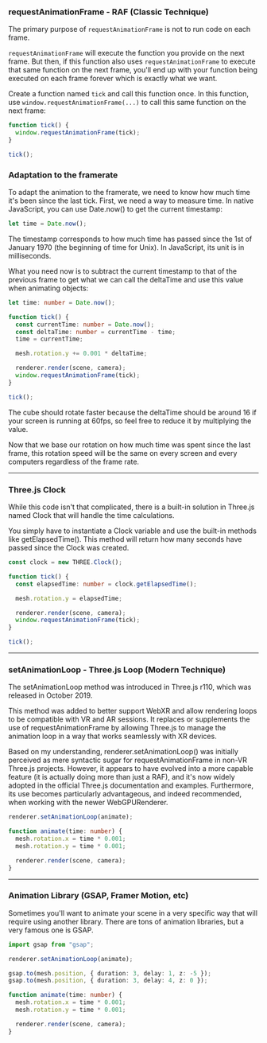 ### requestAnimationFrame - RAF (Classic Technique)

The primary purpose of `requestAnimationFrame` is not to run code on each frame.

`requestAnimationFrame` will execute the function you provide on the next frame. But then, if this function also uses `requestAnimationFrame` to execute that same function on the next frame, you'll end up with your function being executed on each frame forever which is exactly what we want.

Create a function named `tick` and call this function once. In this function, use `window.requestAnimationFrame(...)` to call this same function on the next frame:

```ts
function tick() {
  window.requestAnimationFrame(tick);
}

tick();
```

### Adaptation to the framerate

To adapt the animation to the framerate, we need to know how much time it's been since the last tick. First, we need a way to measure time. In native JavaScript, you can use Date.now() to get the current timestamp:

```ts
let time = Date.now();
```

The timestamp corresponds to how much time has passed since the 1st of January 1970 (the beginning of time for Unix). In JavaScript, its unit is in milliseconds.

What you need now is to subtract the current timestamp to that of the previous frame to get what we can call the deltaTime and use this value when animating objects:

```ts
let time: number = Date.now();

function tick() {
  const currentTime: number = Date.now();
  const deltaTime: number = currentTime - time;
  time = currentTime;

  mesh.rotation.y += 0.001 * deltaTime;

  renderer.render(scene, camera);
  window.requestAnimationFrame(tick);
}

tick();
```

The cube should rotate faster because the deltaTime should be around 16 if your screen is running at 60fps, so feel free to reduce it by multiplying the value.

Now that we base our rotation on how much time was spent since the last frame, this rotation speed will be the same on every screen and every computers regardless of the frame rate.

---

### Three.js Clock

While this code isn't that complicated, there is a built-in solution in Three.js named Clock that will handle the time calculations.

You simply have to instantiate a Clock variable and use the built-in methods like getElapsedTime(). This method will return how many seconds have passed since the Clock was created.

```ts
const clock = new THREE.Clock();

function tick() {
  const elapsedTime: number = clock.getElapsedTime();

  mesh.rotation.y = elapsedTime;

  renderer.render(scene, camera);
  window.requestAnimationFrame(tick);
}

tick();
```

---

### setAnimationLoop - Three.js Loop (Modern Technique)

The setAnimationLoop method was introduced in Three.js r110, which was released in October 2019.

This method was added to better support WebXR and allow rendering loops to be compatible with VR and AR sessions. It replaces or supplements the use of requestAnimationFrame by allowing Three.js to manage the animation loop in a way that works seamlessly with XR devices.

Based on my understanding, renderer.setAnimationLoop() was initially perceived as mere syntactic sugar for requestAnimationFrame in non-VR Three.js projects. However, it appears to have evolved into a more capable feature (it is actually doing more than just a RAF), and it's now widely adopted in the official Three.js documentation and examples. Furthermore, its use becomes particularly advantageous, and indeed recommended, when working with the newer WebGPURenderer.

```ts
renderer.setAnimationLoop(animate);

function animate(time: number) {
  mesh.rotation.x = time * 0.001;
  mesh.rotation.y = time * 0.001;

  renderer.render(scene, camera);
}
```

---

### Animation Library (GSAP, Framer Motion, etc)

Sometimes you'll want to animate your scene in a very specific way that will require using another library. There are tons of animation libraries, but a very famous one is GSAP.

```ts
import gsap from "gsap";

renderer.setAnimationLoop(animate);

gsap.to(mesh.position, { duration: 3, delay: 1, z: -5 });
gsap.to(mesh.position, { duration: 3, delay: 4, z: 0 });

function animate(time: number) {
  mesh.rotation.x = time * 0.001;
  mesh.rotation.y = time * 0.001;

  renderer.render(scene, camera);
}
```
